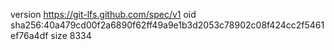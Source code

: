 version https://git-lfs.github.com/spec/v1
oid sha256:40a479cd00f2a6890f62ff49a9e1b3d2053c78902c08f424cc2f5461ef76a4df
size 8334
